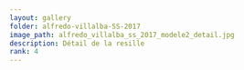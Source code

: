 ```yaml
---
layout: gallery
folder: alfredo-villalba-SS-2017
image_path: alfredo_villalba_ss_2017_modele2_detail.jpg
description: Détail de la resille
rank: 4
---
```

